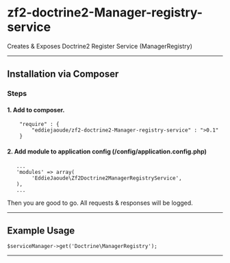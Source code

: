 # zf2-doctrine2-Manager-registry-service

Creates &amp; Exposes Doctrine2 Register Service (ManagerRegistry)

---

## Installation via Composer

### Steps

#### 1. Add to composer.
```
    "require" : {
        "eddiejaoude/zf2-doctrine2-Manager-registry-service" : ">0.1"
    }
```

#### 2. Add module to application config (/config/application.config.php)
```
   ...
   'modules' => array(
        'EddieJaoude\Zf2Doctrine2ManagerRegistryService',
   ),
   ...
```

Then you are good to go. All requests & responses will be logged.

---

## Example Usage

```
$serviceManager->get('Doctrine\ManagerRegistry');
```

---
